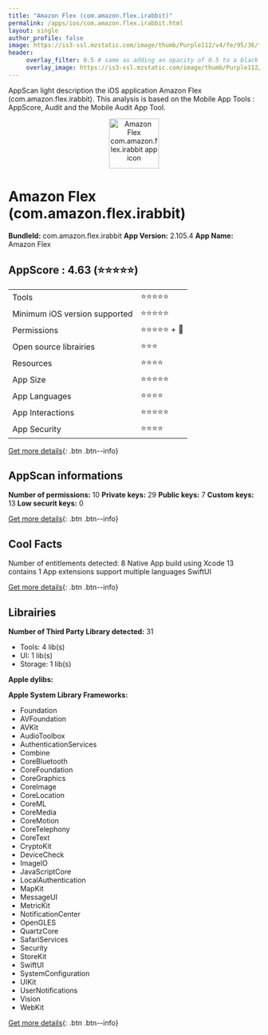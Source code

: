```yaml
---
title: "Amazon Flex (com.amazon.flex.irabbit)"
permalink: /apps/ios/com.amazon.flex.irabbit.html
layout: single
author_profile: false
image: https://is3-ssl.mzstatic.com/image/thumb/Purple112/v4/fe/95/36/fe95364f-0740-0e27-a05f-2b1b96693c69/AppIcon-1x_U007emarketing-0-5-85-220.jpeg/512x512bb.jpg
header: 
     overlay_filter: 0.5 # same as adding an opacity of 0.5 to a black background
     overlay_image: https://is3-ssl.mzstatic.com/image/thumb/Purple112/v4/fe/95/36/fe95364f-0740-0e27-a05f-2b1b96693c69/AppIcon-1x_U007emarketing-0-5-85-220.jpeg/512x512bb.jpg
---
```

AppScan light description the iOS application Amazon Flex (com.amazon.flex.irabbit). This analysis is based on the Mobile App Tools : AppScore, Audit and the Mobile Audit App Tool.

  
  
<div style="text-align: center;"><img src="https://is3-ssl.mzstatic.com/image/thumb/Purple112/v4/fe/95/36/fe95364f-0740-0e27-a05f-2b1b96693c69/AppIcon-1x_U007emarketing-0-5-85-220.jpeg/512x512bb.jpg" width="100" height="100" alt="Amazon Flex com.amazon.flex.irabbit app icon"></div>  
  
# Amazon Flex (com.amazon.flex.irabbit)

**BundleId:** com.amazon.flex.irabbit
**App Version:** 2.105.4
**App Name:** Amazon Flex


## AppScore : 4.63 (⭐️⭐️⭐️⭐️⭐️) 

<table>
<tr><td> Tools </td><td> ⭐️⭐️⭐️⭐️⭐️ </td></tr>
<tr><td> Minimum iOS version supported </td><td> ⭐️⭐️⭐️⭐️⭐️ </td></tr>
<tr><td> Permissions </td><td> ⭐️⭐️⭐️⭐️⭐️ + 🌟 </td></tr>
<tr><td> Open source librairies </td><td> ⭐️⭐️⭐️ </td></tr>
<tr><td> Resources </td><td> ⭐️⭐️⭐️⭐️ </td></tr>
<tr><td> App Size </td><td> ⭐️⭐️⭐️⭐️⭐️ </td></tr>
<tr><td> App Languages </td><td> ⭐️⭐️⭐️⭐️ </td></tr>
<tr><td> App Interactions </td><td> ⭐️⭐️⭐️⭐️⭐️ </td></tr>
<tr><td> App Security </td><td> ⭐️⭐️⭐️⭐️ </td></tr>
</table>

[Get more details](/pricing.html){: .btn .btn--info}  
  
## AppScan informations 

**Number of permissions:** 10
**Private keys:** 29
**Public keys:** 7
**Custom keys:** 13
**Low securit keys:** 0
  
[Get more details](/pricing.html){: .btn .btn--info}

## Cool Facts

Number of entitlements detected: 8
Native App
build using Xcode 13
contains 1 App extensions
support multiple languages
SwiftUI
  
[Get more details](/pricing.html){: .btn .btn--info}

## Librairies 
**Number of Third Party Library detected:** 31
- Tools: 4 lib(s)
- UI: 1 lib(s)
- Storage: 1 lib(s)

**Apple dylibs:**


**Apple System Library Frameworks:**
- Foundation
- AVFoundation
- AVKit
- AudioToolbox
- AuthenticationServices
- Combine
- CoreBluetooth
- CoreFoundation
- CoreGraphics
- CoreImage
- CoreLocation
- CoreML
- CoreMedia
- CoreMotion
- CoreTelephony
- CoreText
- CryptoKit
- DeviceCheck
- ImageIO
- JavaScriptCore
- LocalAuthentication
- MapKit
- MessageUI
- MetricKit
- NotificationCenter
- OpenGLES
- QuartzCore
- SafariServices
- Security
- StoreKit
- SwiftUI
- SystemConfiguration
- UIKit
- UserNotifications
- Vision
- WebKit


  
[Get more details](/pricing.html){: .btn .btn--info}

